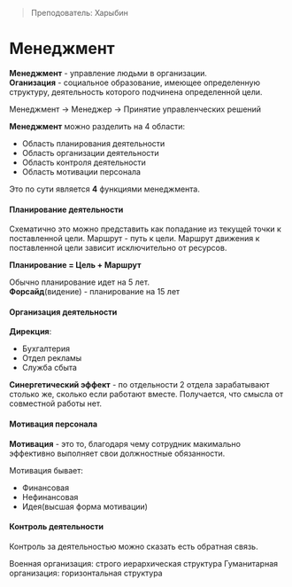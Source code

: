 > Преподователь: Харыбин 

# Менеджмент  

**Менеджмент** - управление людьми в организации.  
**Оганизация** - социальное образование, имеющее определенную структуру, деятельность которого подчинена определенной цели.

Менеджмент -> Менеджер -> Принятие управленческих решений

**Менеджмент** можно разделить на 4 области:  

- Область планирования деятельности  
- Область организации деятельности  
- Область контроля деятельности 
- Область мотивации персонала  

Это по сути является **4** функциями менеджмента.

#### Планирование деятельности

Схематично это можно представить как попадание из текущей точки к поставленной цели. Маршрут - путь к цели. Маршрут движения к поставленной цели зависит исключительно от ресурсов.

**Планирование = Цель + Маршрут**

Обычно планирование идет на 5 лет.   
**Форсайд**(видение) - планирование на 15 лет  

#### Организация деятельности  

**Дирекция**: 
 - Бухгалтерия
 - Отдел рекламы
 - Служба сбыта

**Синергетический эффект** - по отдельности 2 отдела зарабатывают столько же, сколько если работают вместе. Получается, что смысла от совместной работы нет. 

#### Мотивация персонала

**Мотивация** - это то, благодаря чему сотрудник макимально эффективно выполняет свои должностные обязанности.

Мотивация бывает:
- Финансовая
- Нефинансовая
- Идея(высшая форма мотивации)

#### Контроль деятельности

Контроль за деятельностью можно сказать есть обратная связь.

Военная организация: строго иерархическая структура
Гуманитарная организация: горизонтальная структура 
